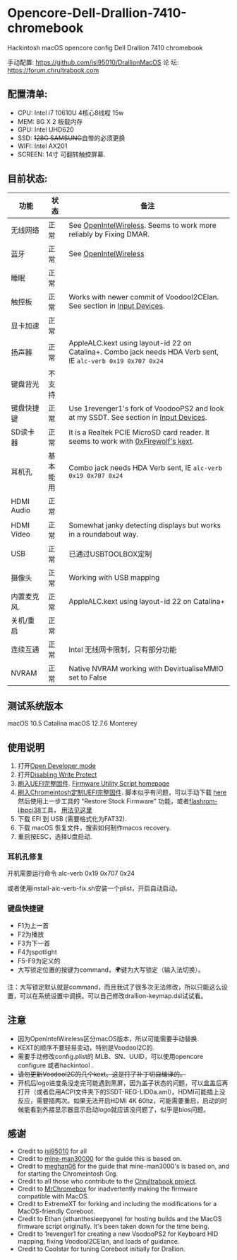 # Opencore-Dell-Drallion-7410-chromebook
Hackintosh macOS opencore config Dell Drallion 7410 chromebook

手动配置: https://github.com/isi95010/DrallionMacOS
论   坛: https://forum.chrultrabook.com

## 配置清单:

- CPU: Intel i7 10610U 4核心8线程 15w
- MEM: 8G X 2 板载内存
- GPU: Intel UHD620
- SSD: ~~128G SAMSUNG~~自带的必须更换
- WIFI: Intel AX201
- SCREEN: 14寸 可翻转触控屏幕. 

## 目前状态:

| **功能**        | **状态**           | **备注**                                                                                     |
|--------------------|----------------------|-----------------------------------------------------------------------------------------------|
| 无线网络               | 正常              | See [OpenIntelWireless](https://openintelwireless.github.io). Seems to work more reliably by Fixing DMAR.                            |
| 蓝牙          | 正常              | See [OpenIntelWireless](https://openintelwireless.github.io)                                                                         |
| 睡眠         | 正常              |                    |
| 触控板           | 正常              | Works with newer commit of VoodooI2CElan. See section in [Input Devices](#input-devices).                       | 
| 显卡加速    | 正常              |                                                                                               |
| 扬声器  | 正常              | AppleALC.kext using layout-id 22 on Catalina+. Combo jack needs HDA Verb sent, IE `alc-verb 0x19 0x707 0x24`                            |
| 键盘背光 | 不支持 |                                                                                               |
| 键盘快捷键 | 正常 | Use 1revenger1's fork of VoodooPS2 and look at my SSDT. See section in [Input Devices](#input-devices). |
| SD读卡器     | 正常              | It is a Realtek PCIE MicroSD card reader. It seems to work with [0xFirewolf's kext](https://github.com/0xFireWolf/RealtekCardReader).             |
| 耳机孔     | 基本能用                  | Combo jack needs HDA Verb sent, IE `alc-verb 0x19 0x707 0x24`                                                             |
| HDMI Audio         | 正常              |                                                                                               |
| HDMI Video         | 正常              | Somewhat janky detecting displays but works in a roundabout way.                              |
| USB          | 正常              | 已通过USBTOOLBOX定制                                                                      |
| 摄像头             | 正常              | Working with USB mapping                                                                      |
| 内置麦克风.      | 正常              | AppleALC.kext using layout-id 22 on Catalina+                                                             |
| 关机/重启 | 正常              |                                                                                               |    
| 连续互通         | 正常             | Intel 无线网卡限制，只有部分功能                                                       |    
| NVRAM              | 正常              | Native NVRAM working with DevirtualiseMMIO set to False                                       |
                                                                          
## 测试系统版本
macOS 10.5 Catalina
macOS 12.7.6 Monterey 

## 使用说明
1. 打开[Open Developer mode](https://docs.chrultrabook.com/docs/firmware/developer-mode.html)
2. 打开[Disabling Write Protect](https://docs.chrultrabook.com/docs/firmware/write-protect.html#disabling-write-protect)
3. [刷入UEFI完整固件](https://docs.chrultrabook.com/docs/firmware/flashing-firmware.html). [Firmware Utility Script homepage](https://docs.mrchromebox.tech/docs/fwscript.html)
4. [刷入Chromeintosh定制UEFI完整固件](https://github.com/Chromeintosh/coreboot). 脚本似乎有问题，可以手动下载 [here](https://ethanthesleepy.one/public/mac_build/coreboot_edk2-drallion-mrchromebox_20240714_macos.rom) 然后使用上一步工具的 "Restore Stock Firmware" 功能，或者[flashrom-libpci38](https://ethanthesleepy.one/public/chrultrabook/utils/)工具， [用法见这里](https://docs.chrultrabook.com/docs/firmware/manually-flashing.html)
5. 下载 EFI 到 USB (需要格式化为FAT32).
6. 下载 macOS 恢复文件，搜索如何制作macos recovery.
7. 重启按ESC，选择U盘启动.

### 耳机孔修复
开机需要运行命令 alc-verb 0x19 0x707 0x24

或者使用install-alc-verb-fix.sh安装一个plist，开启自动启动。

### 键盘快捷键
* F1为上一首
* F2为播放
* F3为下一首
* F4为spotlight
* F5-F9为定义的
* 大写锁定位置的按键为command，🌍键为大写锁定（输入法切换）。

注：大写锁定默认就是command，而且我试了很多次无法修改，所以只能这么设置，可以在系统设置中调换。可以自己修改drallion-keymap.dsl试试看。

## 注意
* 因为OpenIntelWireless区分macOS版本，所以可能需要手动替换.
* KEXT的顺序不要轻易变动，特别是VoodooI2C的.
* 需要手动修改config.plist的 MLB、SN、UUID，可以使用opencore configure 或者hackintool  .
* ~~请勿更新VoodooI2C的几个kext。这是打了补丁切自编译的。~~
* 开机后logo进度条没走完可能遇到黑屏，因为盖子状态的问题，可以盒盖后再打开（或者启用ACPI文件夹下的SSDT-REG-LID0a.aml）。HDMI可能插上没反应，需要插两次。如果无法开启HDMI 4K 60hz，可能需要重启，启动的时候能看到外接显示器显示启动logo就应该没问题了，似乎是bios问题。

## 感谢
* Credit to [isi95010](https://github.com/isi95010/DrallionMacOS/) for all
* Credit to [mine-man30000](https://github.com/mine-man3000/macOS-Dragonair) for the guide this is based on.
* Credit to [meghan06](https://github.com/meghan06/) for the guide that mine-man3000's is based on, and for starting the Chromeintosh Org.
* Credit to all those who contribute to the [Chrultrabook project](https://docs.chrultrabook.com).
* Credit to [MrChromebox](https://github.com/MrChromebox?tab=repositories) for inadvertently making the firmware compatible with MacOS. 
* Credit to ExtremeXT for forking and including the modifications for a MacOS-friendly Coreboot.
* Credit to Ethan (ethanthesleepyone) for hosting builds and the MacOS firmware script originally. It's been taken down for the time being. 
* Credit to 1revenger1 for creating a new VoodooPS2 for Keyboard HID mapping, fixing VoodooI2CElan, and loads of guidance. 
* Credit to Coolstar for tuning Coreboot initially for Drallion. 


